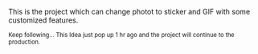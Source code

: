 This is the project which can change photot to sticker and GIF with some customized features. 

<sub>Keep following...  This Idea just pop up 1 hr ago and the project will continue to the production.</sub>
